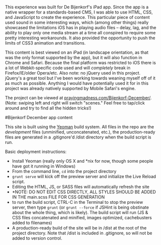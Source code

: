 This experience was built for De Bijenkorf's iPad app. Since the app is a native wrapper for a standards-based CMS, I was able to use HTML, CSS, and JavaScript to create the experience. This particular piece of content used sound in some interesting ways, which (among other things) really showcased the limitations iOS has in playing audio files – delay, lag, and the ability to play only one media stream at a time all conspired to require some pretty interesting workarounds. It also provided the opportunity to push the limits of CSS3 animation and transitions.

This content is best viewed on an iPad (in landscape orientation, as that was the only format supported by the app), but it will also function in Chrome and Safari. Because the final platform was restricted to iOS there is a lot of Webkit-specific code used and will _completely_ break in Firefox/IE/older Opera/etc. Also note: no jQuery used in this project. jQuery's a great tool but I've been working towards weaning myself off of it as much as possible. Anything I would have potentially used it for in this project was already natively supported by Mobile Safari's engine.

The project can be viewed at <a href="http://prayingmadness.com/Bijenkorf-December/">prayingmadness.com/Bijenkorf-December/</a>. (Note: swiping left and right will switch "scenes." Feel free to tap/click around and try to find all the hidden tricks!)

#Bijenkorf December app content

This site is built using the <a href="http://yeoman.io">Yeoman</a> build system. All files in the repo are the _development_ files (unminified, unconcatenated, etc.), the production-ready files are generated in a .gitignore'd /dist directory when the build script is run.

Basic deployment instructions:
* Install Yeoman (really only OS X and *nix for now, though some people have got it running in Windows)
* From the command line, `cd` into the project directory
* `grunt serve` will kick off the preview server and initialize the Live Reload script. 
* Editing the HTML, JS, or SASS files will automatically refresh the site
* *NOTE: DO NOT EDIT CSS DIRECTLY, ALL STYLES SHOULD BE ADDED IN THE main.scss FILE FOR CSS GENERATION
* to run the build script, CTRL-C in the Terminal to stop the preview server, then type `grunt` (or `grunt --force` if JSHint is being obstinate about the whole thing, which is likely). The build script will run (JS & CSS files concatenated and minified, images optimized, cachebusters added to filenames)
* A production-ready build of the site will be in /dist at the root of the project directory. Note that /dist is included in .gitignore, so will not be added to version control.
